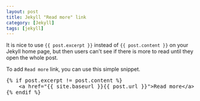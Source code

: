 ```yaml
---
layout: post
title: Jekyll "Read more" link
category: [Jekyll]
tags: [jekyll]
---
```


It is nice to use `{{ post.excerpt }}` instead of `{{ post.content }}`
on your Jekyll home page, but then users can't see if there is more to read until they open
the whole post.

To add `Read more` link, you can use this simple snippet.

<pre>
{&percnt; if post.excerpt != post.content &percnt;}
    &lt;a href=&quot;&lbrace;&lbrace; site.baseurl }}&lbrace;&lbrace; post.url }}&quot;&gt;Read more&lt;/a&gt;
{&percnt; endif &percnt;}
</pre>
